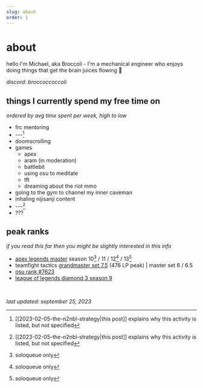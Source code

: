 ```yaml
---
slug: about
order: 1
---
```


# about

hello I'm Michael, aka Broccoli - I'm a mechanical engineer who enjoys doing things that get the brain juices flowing :slightly_smiling_face:


*discord: broccoccoccoli*


## things I currently spend my free time on
*ordered by avg time spent per week, high to low*

- frc mentoring
- ---[^1] <!--vl-->
- doomscrolling
- games
    - apex
    - aram (in moderation)
    - battlebit
    - using osu to meditate
    - tft
    - dreaming about the riot mmo
- going to the gym to channel my inner caveman
- inhaling nijisanji content
- ---[^1] <!--wb-->
- ???


## peak ranks
*if you read this far then you might be slightly interested in this info*
- [apex legends master](images/apexrank.png) season 10[^2] / 11 / 12[^2] / 13[^2] 
- teamfight tactics [grandmaster set 7.5](images/tftrank.png) (476 LP peak) | master set 6 / 6.5
- [osu rank \#7623](https://osu.ppy.sh/users/5870537) 
- [league of legends diamond 3 season 9](https://www.op.gg/summoners/na/Broccoli%20TFT)

&nbsp;

*last updated: september 25, 2023*


[^1]: [[2023-02-05-the-n2nbl-strategy|this post]] explains why this activity is listed, but not specified
[^2]: soloqueue only